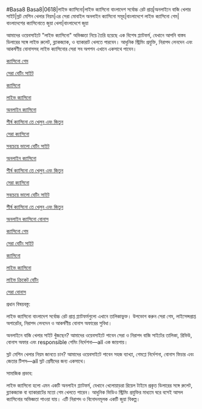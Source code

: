 #Basa8
Basa8|0618|লাইভ ক্যাসিনো|লাইভ ক্যাসিনো বাংলাদেশ সর্বোচ্চ রেট প্রাপ্ত|অনলাইনে বাজি খেলার সাইট|স্লট মেশিন খেলার নিয়ম|এর সেরা মোবাইল অনলাইন ক্যাসিনো সমূহ|বাংলাদেশে লাইভ ক্যাসিনো গেম|বাংলাদেশের ক্যাসিনোতে জুয়া খেলা|বাংলাদেশে জুয়া

আমাদের ওয়েবসাইটে "লাইভ ক্যাসিনো" অভিজ্ঞতা নিয়ে তৈরি হয়েছে এক বিশেষ প্ল্যাটফর্ম, যেখানে আপনি বাস্তব ডিলারের সঙ্গে লাইভ রুলেট, ব্ল্যাকজ্যাক, ও ব্যাকারাট খেলতে পারবেন। আধুনিক স্ট্রিমিং প্রযুক্তি, নিরাপদ লেনদেন এবং আকর্ষণীয় বোনাসসহ লাইভ ক্যাসিনোর সেরা সব অপশন এখানে একসাথে পাবেন।

<a href="https://basa8pc.com/">ক্যাসিনো গেম</a>

<a href="https://basa8pc.net/">সেরা বেটিং সাইট</a>

<a href="https://basa8live.com/">ক্যাসিনো</a>

<a href="https://basa8live.net/">লাইভ ক্যাসিনো</a>

<a href="https://basa8vip.net/">অনলাইন ক্যাসিনো</a>

<a href="https://basa8us.net/">শীর্ষ ক্যাসিনো তে খেলুন এবং জিতুন</a>

<a href="https://basa8vip.com/">সেরা ক্যাসিনো</a>

<a href="https://basa8us.com/">সবচেয়ে ভালো বেটিং সাইট</a>

<a href="https://basa8vip.net/">অনলাইন ক্যাসিনো</a>

<a href="https://basa8us.net/">শীর্ষ ক্যাসিনো তে খেলুন এবং জিতুন</a>

<a href="https://basa8vip.com/">সেরা ক্যাসিনো</a>

<a href="https://basa8us.com/">সবচেয়ে ভালো বেটিং সাইট</a>

<a href="https://basa8us.net/">শীর্ষ ক্যাসিনো তে খেলুন এবং জিতুন</a>

<a href="https://basa8wap.com/">অনলাইন ক্যাসিনো বোনাস</a>

<a href="https://basa8pc.com/">ক্যাসিনো গেম</a>

<a href="https://basa8pc.net/">সেরা বেটিং সাইট</a>

<a href="https://basa8live.com/">ক্যাসিনো</a>

<a href="https://basa8live.net/">লাইভ ক্যাসিনো</a>

<a href="https://basa8uk.com/">লাইভ ক্রিকেট বেটিং</a>

<a href="https://basa8uk.net/">সেরা বোনাস</a>

প্রধান বিষয়বস্তু:

লাইভ ক্যাসিনো বাংলাদেশ সর্বোচ্চ রেট প্রাপ্ত প্ল্যাটফর্মগুলো এখানে তালিকাভুক্ত। উপভোগ করুন সেরা গেম, লাইসেন্সপ্রাপ্ত অপারেটর, নিরাপদ লেনদেন ও আকর্ষণীয় বোনাস অফারের সুবিধা।

অনলাইনে বাজি খেলার সাইট খুঁজছেন? আমাদের ওয়েবসাইটে পাবেন সেরা ও নিরাপদ বাজি সাইটের তালিকা, রিভিউ, বোনাস অফার এবং responsible গেমিং নির্দেশনা—all এক জায়গায়।

স্লট মেশিন খেলার নিয়ম জানতে চান? আমাদের ওয়েবসাইটে পাবেন সহজ ব্যাখ্যা, গেমপ্লে নির্দেশনা, বোনাস ফিচার এবং জেতার টিপস—all স্লট প্রেমীদের জন্য একসাথে।

সামাজিক প্রভাব:

লাইভ ক্যাসিনো হলো এমন একটি অনলাইন প্ল্যাটফর্ম, যেখানে খেলোয়াড়রা রিয়েল টাইমে প্রকৃত ডিলারের সঙ্গে রুলেট, ব্ল্যাকজ্যাক বা ব্যাকারাটের মতো গেম খেলতে পারেন। আধুনিক ভিডিও স্ট্রিমিং প্রযুক্তির মাধ্যমে ঘরে বসেই আসল ক্যাসিনোর অভিজ্ঞতা পাওয়া যায়। এটি নিরাপদ ও বিনোদনমূলক একটি জুয়া বিকল্প।
